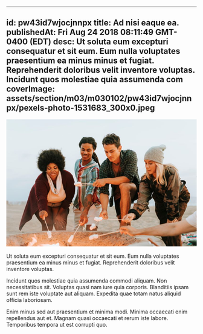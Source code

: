 
---
id: pw43id7wjocjnnpx
title: Ad nisi eaque ea.
publishedAt: Fri Aug 24 2018 08:11:49 GMT-0400 (EDT)
desc: Ut soluta eum excepturi consequatur et sit eum. Eum nulla voluptates praesentium ea minus minus et fugiat. Reprehenderit doloribus velit inventore voluptas. Incidunt quos molestiae quia assumenda com
coverImage: assets/section/m03/m030102/pw43id7wjocjnnpx/pexels-photo-1531683_300x0.jpeg
---

![image from pexels.com](assets/section/m03/m030102/pw43id7wjocjnnpx/pexels-photo-1531683.jpeg)

Ut soluta eum excepturi consequatur et sit eum. Eum nulla voluptates praesentium ea minus minus et fugiat. Reprehenderit doloribus velit inventore voluptas.
 
Incidunt quos molestiae quia assumenda commodi aliquam. Non necessitatibus sit. Voluptas quasi nam iure quia corporis. Blanditiis ipsam sunt rem iste voluptate aut aliquam. Expedita quae totam natus aliquid officia laboriosam.
 
Enim minus sed aut praesentium et minima modi. Minima occaecati enim repellendus aut et. Magnam quasi occaecati et rerum iste labore. Temporibus tempora ut est corrupti quo.

